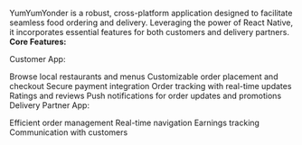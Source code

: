 YumYumYonder is a robust, cross-platform application designed to facilitate seamless food ordering and delivery. 
Leveraging the power of React Native, it incorporates essential features for both customers and delivery partners.
**Core Features:**

Customer App:

Browse local restaurants and menus
Customizable order placement and checkout
Secure payment integration
Order tracking with real-time updates
Ratings and reviews
Push notifications for order updates and promotions
Delivery Partner App:

Efficient order management
Real-time navigation
Earnings tracking
Communication with customers
